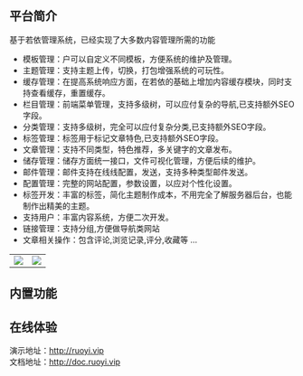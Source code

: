 ## 平台简介
基于若依管理系统，已经实现了大多数内容管理所需的功能
* 模板管理：户可以自定义不同模板，方便系统的维护及管理。
* 主题管理：支持主题上传，切换，打包增强系统的可玩性。
* 缓存管理：在提高系统响应方面，在若依的基础上增加内容缓存模块，同时支持查看缓存，重置缓存。
* 栏目管理：前端菜单管理，支持多级树，可以应付复杂的导航,已支持额外SEO字段。
* 分类管理：支持多级树，完全可以应付复杂分类,已支持额外SEO字段。
* 标签管理：标签用于标记文章特色,已支持额外SEO字段。
* 文章管理：支持不同类型，特色推荐，多关键字的文章发布。
* 储存管理：储存方面统一接口，文件可视化管理，方便后续的维护。
* 邮件管理：邮件支持在线线配置，发送，支持多种类型邮件发送。
* 配置管理：完整的网站配置，参数设置，以应对个性化设置。
* 标签开发：丰富的标签，简化主题制作成本，不用完全了解服务器后台，也能制作出精美的主题。
* 支持用户：丰富内容系统，方便二次开发。
* 链接管理：支持分组,方便做导航类网站
* 文章相关操作：包含评论,浏览记录,评分,收藏等 ...
<table>
    <tr>
        <td><img src="https://gitee.com/Getawy/zhige/raw/master/doc/pic/Snipaste_2021-04-03_14-25-19.png"/></td>
        <td><img src="https://gitee.com/Getawy/zhige/raw/master/doc/pic/Snipaste_2021-04-03_14-25-47.png"/></td>
    </tr>
                                      
</table>

## 内置功能


## 在线体验

演示地址：http://ruoyi.vip  
文档地址：http://doc.ruoyi.vip




